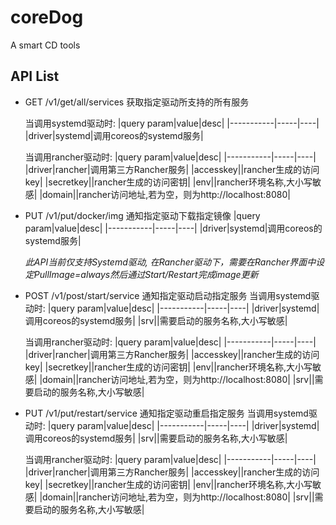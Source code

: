 # coreDog
A smart CD tools

## API List

* GET /v1/get/all/services 获取指定驱动所支持的所有服务

    当调用systemd驱动时:
    |query param|value|desc|
    |-----------|-----|----|
    |driver|systemd|调用coreos的systemd服务|
    
    当调用rancher驱动时:
    |query param|value|desc|
    |-----------|-----|----|
    |driver|rancher|调用第三方Rancher服务|
    |accesskey|<string>|rancher生成的访问key|
    |secretkey|<string>|rancher生成的访问密钥|
    |env|<string>|rancher环境名称,大小写敏感|
    |domain|<string>|rancher访问地址,若为空，则为http://localhost:8080|


* PUT /v1/put/docker/img 通知指定驱动下载指定镜像
    |query param|value|desc|
    |-----------|-----|----|
    |driver|systemd|调用coreos的systemd服务|
    
    *此API当前仅支持Systemd驱动, 在Rancher驱动下，需要在Rancher界面中设定PullImage=always然后通过Start/Restart完成image更新*

* POST /v1/post/start/service 通知指定驱动启动指定服务
    当调用systemd驱动时:
    |query param|value|desc|
    |-----------|-----|----|
    |driver|systemd|调用coreos的systemd服务|
    |srv|<string>|需要启动的服务名称,大小写敏感|

    当调用rancher驱动时:
    |query param|value|desc|
    |-----------|-----|----|
    |driver|rancher|调用第三方Rancher服务|
    |accesskey|<string>|rancher生成的访问key|
    |secretkey|<string>|rancher生成的访问密钥|
    |env|<string>|rancher环境名称,大小写敏感|
    |domain|<string>|rancher访问地址,若为空，则为http://localhost:8080|
    |srv|<string>|需要启动的服务名称,大小写敏感|

* PUT /v1/put/restart/service 通知指定驱动重启指定服务
    当调用systemd驱动时:
    |query param|value|desc|
    |-----------|-----|----|
    |driver|systemd|调用coreos的systemd服务|
    |srv|<string>|需要启动的服务名称,大小写敏感|
    
    当调用rancher驱动时:
    |query param|value|desc|
    |-----------|-----|----|
    |driver|rancher|调用第三方Rancher服务|
    |accesskey|<string>|rancher生成的访问key|
    |secretkey|<string>|rancher生成的访问密钥|
    |env|<string>|rancher环境名称,大小写敏感|
    |domain|<string>|rancher访问地址,若为空，则为http://localhost:8080|
    |srv|<string>|需要启动的服务名称,大小写敏感|
